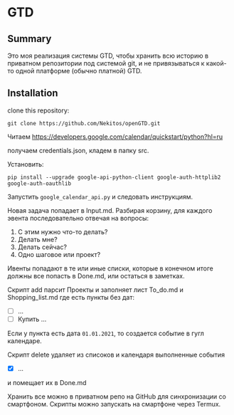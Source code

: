 GTD
======
## Summary
Это моя реализация системы GTD, чтобы хранить всю историю в приватном репозитории
под системой git, и не привязываться к какой-то одной платформе (обычно платной) GTD. 

## Installation
clone this repository:

`git clone https://github.com/Nekitos/openGTD.git`

Читаем 
https://developers.google.com/calendar/quickstart/python?hl=ru

получаем credentials.json, кладем в папку src. 

Установить:

`pip install --upgrade google-api-python-client google-auth-httplib2 google-auth-oauthlib`

Запустить `google_calendar_api.py` и следовать инструкциям.

Новая задача попадает в Input.md. 
Разбирая корзину, для каждого эвента последовательно отвечая на вопросы:
1. С этим нужно что-то делать?
2. Делать мне?
3. Делать сейчас?
4. Одно шаговое или проект?

Ивенты попадают в те или иные списки, которые в конечном итоге должны все попасть в Done.md, 
или остаться в заметках.

Скрипт add парсит Проекты и заполняет лист To_do.md и Shopping_list.md где есть пункты без дат:

- [ ] ...
- [ ] Купить ...

Если у пункта есть дата `01.01.2021`, то создается событие в гугл календаре.

Скрипт delete удаляет из списоков и календаря выполненные события 
- [x] ...

и помещает их в Done.md  

Хранить все можно в приватном репо на GitHub для синхронизации со смартфоном.
Скрипты можно запускать на смартфоне через Termux. 